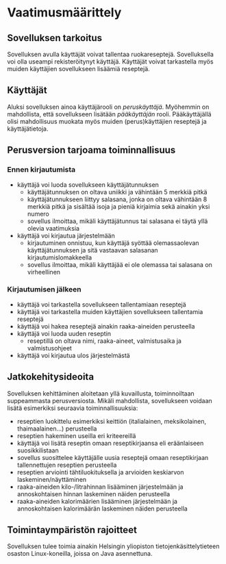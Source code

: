 # Vaatimusmäärittely

## Sovelluksen tarkoitus

Sovelluksen avulla käyttäjät voivat tallentaa ruokareseptejä. Sovelluksella voi olla useampi rekisteröitynyt käyttäjä. Käyttäjät voivat tarkastella myös muiden käyttäjien sovellukseen lisäämiä reseptejä.

## Käyttäjät

Aluksi sovelluksen ainoa käyttäjärooli on _peruskäyttäjä_. Myöhemmin on mahdollista, että sovellukseen lisätään _pääkäyttäjän_ rooli. Pääkäyttäjällä olisi mahdollisuus muokata myös muiden (perus)käyttäjien reseptejä ja käyttäjätietoja.

## Perusversion tarjoama toiminnallisuus

### Ennen kirjautumista

- käyttäjä voi luoda sovellukseen käyttäjätunnuksen
  - käyttäjätunnuksen on oltava uniikki ja vähintään 5 merkkiä pitkä
  - käyttäjätunnukseen liittyy salasana, jonka on oltava vähintään 8 merkkiä pitkä ja sisältää isoja ja pieniä kirjaimia sekä ainakin yksi numero
  - sovellus ilmoittaa, mikäli käyttäjätunnus tai salasana ei täytä yllä olevia vaatimuksia
- käyttäjä voi kirjautua järjestelmään
  - kirjautuminen onnistuu, kun käyttäjä syöttää olemassaolevan käyttäjätunnuksen ja sitä vastaavan salasanan kirjautumislomakkeella
  - sovellus ilmoittaa, mikäli käyttäjää ei ole olemassa tai salasana on virheellinen

### Kirjautumisen jälkeen

- käyttäjä voi tarkastella sovellukseen tallentamiaan reseptejä
- käyttäjä voi tarkastella muiden käyttäjien sovellukseen tallentamia reseptejä
- käyttäjä voi hakea reseptejä ainakin raaka-aineiden perusteella
- käyttäjä voi luoda uuden reseptin
  - reseptillä on oltava nimi, raaka-aineet, valmistusaika ja valmistusohjeet
- käyttäjä voi kirjautua ulos järjestelmästä

## Jatkokehitysideoita

Sovelluksen kehittäminen aloitetaan yllä kuvaillusta, toiminnoiltaan suppeammasta perusversiosta. Mikäli mahdollista, sovellukseen voidaan lisätä esimerkiksi seuraavia toiminnallisuuksia:

- reseptien luokittelu esimerkiksi keittiön (italialainen, meksikolainen, thaimaalainen...) perusteella
- reseptien hakeminen useilla eri kriteereillä
- käyttäjä voi lisätä reseptin omaan reseptikirjaansa eli eräänlaiseen suosikkilistaan
- sovellus suosittelee käyttäjälle uusia reseptejä omaan reseptikirjaan tallennettujen reseptien perusteella
- reseptien arviointi tähtiluokituksella ja arvioiden keskiarvon laskeminen/näyttäminen
- raaka-aineiden kilo-/litrahinnan lisääminen järjestelmään ja annoskohtaisen hinnan laskeminen näiden perusteella
- raaka-aineiden kalorimäärien lisääminen järjestelmään ja annoskohtaisen kalorimäärän laskeminen näiden perusteella

## Toimintaympäristön rajoitteet

Sovelluksen tulee toimia ainakin Helsingin yliopiston tietojenkäsittelytieteen osaston Linux-koneilla, joissa on Java asennettuna.
